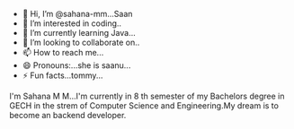 - 👋 Hi, I’m @sahana-mm...Saan
- 👀 I’m interested in coding..
- 🌱 I’m currently learning Java...
- 💞️ I’m looking to collaborate on..
- 📫 How to reach me...
- 😄 Pronouns:...she is saanu...
- ⚡ Fun facts...tommy...

<!--
sahana-mm/sahana-mm is a ✨ special ✨ repository because its `README.md` (this file) appears on your GitHub profile.
You can click the Preview link to take a look at your changes.
-->
I'm Sahana M M...I'm currently in 8 th semester of my Bachelors degree in GECH in the strem of Computer Science and Engineering.My dream is to become an backend developer.
